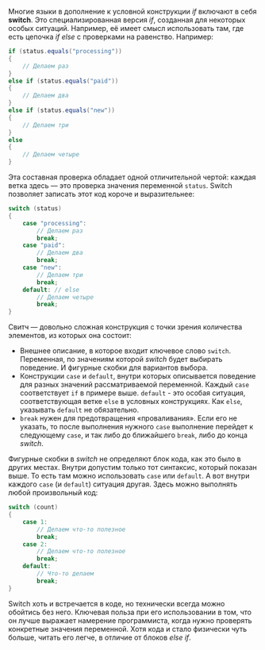 
Многие языки в дополнение к условной конструкции *if* включают в себя **switch**. Это специализированная версия *if*, созданная для некоторых особых ситуаций. Например, её имеет смысл использовать там, где есть цепочка *if else* с проверками на равенство. Например:

```cs
if (status.equals("processing"))
{
    // Делаем раз
}
else if (status.equals("paid"))
{
    // Делаем два
}
else if (status.equals("new"))
{
    // Делаем три
}
else
{
    // Делаем четыре
}
```

Эта составная проверка обладает одной отличительной чертой: каждая ветка здесь — это проверка значения переменной `status`. Switch позволяет записать этот код короче и выразительнее:

```cs
switch (status)
{
    case "processing":
        // Делаем раз
        break;
    case "paid":
        // Делаем два
        break;
    case "new":
        // Делаем три
        break;
    default: // else
        // Делаем четыре
        break;
}
```

Свитч — довольно сложная конструкция с точки зрения количества элементов, из которых она состоит:

* Внешнее описание, в которое входит ключевое слово `switch`. Переменная, по значениям которой *switch* будет выбирать поведение. И фигурные скобки для вариантов выбора.
* Конструкции `case` и `default`, внутри которых описывается поведение для разных значений рассматриваемой переменной. Каждый `case` соответствует `if` в примере выше. `default` - это особая ситуация, соответствующая ветке `else` в условных конструкциях. Как `else`, указывать `default` не обязательно.
* `break` нужен для предотвращения «проваливания». Если его не указать, то после выполнения нужного `case` выполнение перейдет к следующему `case`, и так либо до ближайшего `break`, либо до конца *switch*.

Фигурные скобки в *switch* не определяют блок кода, как это было в других местах. Внутри допустим только тот синтаксис, который показан выше. То есть там можно использовать `case` или `default`. А вот внутри каждого `case` (и `default`) ситуация другая. Здесь можно выполнять любой произвольный код:

```cs
switch (count)
{
    case 1:
        // Делаем что-то полезное
        break;
    case 2:
        // Делаем что-то полезное
        break;
    default:
        // Что-то делаем
        break;
}
```

Switch хоть и встречается в коде, но технически всегда можно обойтись без него. Ключевая польза при его использовании в том, что он лучше выражает намерение программиста, когда нужно проверять конкретные значения переменной. Хотя кода и стало физически чуть больше, читать его легче, в отличие от блоков *else if*.
